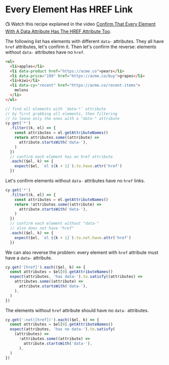 # Every Element Has HREF Link

📺 Watch this recipe explained in the video [Confirm That Every Element With A Data Attribute Has The HREF Attribute Too](https://youtu.be/sppI7xabyoA).

<!-- fiddle Confirm every element with data attribute has a href link -->

The following list has elements with different `data-` attributes. They all have `href` attributes, let's confirm it. Then let's confirm the reverse: elements without `data-` attributes have no `href`.

```html
<ul>
  <li>apples</li>
  <li data-product href="https://acme.co">pears</li>
  <li data-price="199" href="https://acme.co/buy">grapes</li>
  <li>kiwi</li>
  <li data-cy="recent" href="https://acme.co/recent-items">
    melons
  </li>
</ul>
```

```js
// find all elements with `data-*` attribute
// by first grabbing all elements, then filtering
// to leave only the ones with a "data-" attribute
cy.get('*')
  .filter((k, el) => {
    const attributes = el.getAttributeNames()
    return attributes.some((attribute) =>
      attribute.startsWith('data-'),
    )
  })
  // confirm each element has an href attribute
  .each(($el, k) => {
    expect($el, `el ${k + 1}`).to.have.attr('href')
  })
```

Let's confirm elements without `data-` attributes have no `href` links.

```js
cy.get('*')
  .filter((k, el) => {
    const attributes = el.getAttributeNames()
    return !attributes.some((attribute) =>
      attribute.startsWith('data-'),
    )
  })
  // confirm each element without "data-"
  // also does not have "href"
  .each(($el, k) => {
    expect($el, `el ${k + 1}`).to.not.have.attr('href')
  })
```

We can also reverse the problem: every element with `href` attribute must have a `data-` attribute.

```js
cy.get('[href]').each(($el, k) => {
  const attributes = $el[0].getAttributeNames()
  expect(attributes, 'has data-').to.satisfy((attributes) =>
    attributes.some((attribute) =>
      attribute.startsWith('data-'),
    ),
  )
})
```

The elements without `href` attribute should have no `data-` attributes.

```js
cy.get(':not([href])').each(($el, k) => {
  const attributes = $el[0].getAttributeNames()
  expect(attributes, 'has no data-').to.satisfy(
    (attributes) =>
      !attributes.some((attribute) =>
        attribute.startsWith('data-'),
      ),
  )
})
```

<!-- fiddle-end -->
